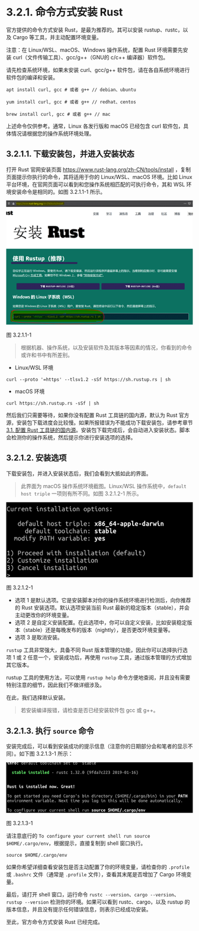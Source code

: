 # 3.2.1. 命令方式安装 Rust

官方提供的命令方式安装 Rust，是最为推荐的。其可以安装 rustup、rustc，以及 Cargo 等工具，并主动配置环境变量。

<div class="warning">

注意：在 Linux/WSL、macOS、Windows 操作系统，配置 Rust 环境需要先安装 curl（文件传输工具）、gcc/g++（GNU的 c/c++ 编译器）软件包。

</div>

请先检查系统环境，如果未安装 curl、gcc/g++ 软件包，请在各自系统环境进行软件包的编译和安装。

``` shell
apt install curl, gcc # 或者 g++ // debian、ubuntu

yum install curl, gcc # 或者 g++ // redhat、centos

brew install curl, gcc # 或者 g++ // mac
```

上述命令仅供参考。通常，Linux 各发行版和 macOS 已经包含 curl 软件包，具体情况请根据您的操作系统环境处理。

## 3.2.1.1. 下载安装包，并进入安装状态

打开 Rust 官网安装页面 https://www.rust-lang.org/zh-CN/tools/install ，复制页面提示你执行的命令，其将适用于你的 Linux/WSL、macOS 环境。比如 Linux 平台环境，在官网页面可以看到和您操作系统相匹配的可执行命令，其和 WSL 环境安装命令是相同的。如图 3.2.1.1-1 所示。

![官网提示命令](../../css/env/3.2.1.1-1-install-linux.png)

图 3.2.1.1-1

> 根据机器、操作系统，以及安装软件及其版本等因素的情况，你看到的命令或许和书中有所差别。

- Linux/WSL 环境

``` shell
curl --proto '=https' --tlsv1.2 -sSf https://sh.rustup.rs | sh
```

- macOS 环境

``` shell
curl https://sh.rustup.rs -sSf | sh
```

然后我们只需要等待，如果你没有配置 Rust 工具链的国内源，默认为 Rust 官方源，安装包下载进度会比较慢。如果所报错误为不能成功下载安装包，请参考章节 [3.1. 配置 Rust 工具链的国内源](../3.1-rust-toolchain-cn.md)。安装包下载完成后，会自动进入安装状态。脚本会检测你的操作系统，然后提示你进行安装选项的选择。

## 3.2.1.2. 安装选项

下载安装包，并进入安装状态后，我们会看到大抵如此的界面。

> 此界面为 macOS 操作系统环境截图。Linux/WSL 操作系统中，`default host triple` 一项则有所不同。如图 3.2.1.2-1 所示。

![安装选项](../../css/env/3.2.1.2-1-options.jpg)

图 3.2.1.2-1

- 选项 1 是默认选项。它是安装脚本对你的操作系统环境进行检测后，向你推荐的 Rust 安装选项。默认选项安装当前 Rust 最新的稳定版本（stable），并会主动更改你的环境变量。
- 选项 2 是自定义安装配置。在此选项中，你可以自定义安装，比如安装稳定版本（stable）还是每晚发布的版本（nightly），是否更改环境变量等。
- 选项 3 是取消安装。

`rustup` 工具非常强大，具备不同 Rust 版本管理的功能，因此你可以选择执行选项 1 或 2 任意一个，安装成功后，再使用 `rustup` 工具，通过版本管理的方式增加其它版本。

rustup 工具的使用方法，可以使用 `rustup help` 命令方便地查阅，并且没有需要特别注意的细节，因此我们不做详细涉及。

在此，我们选择默认安装。

> 若安装编译报错，请检查是否已经安装软件包 gcc 或 g++。

## 3.2.1.3. 执行 `source` 命令

安装完成后，可以看到安装成功的提示信息（注意你的日期部分会和笔者的显示不同）。如下图 3.2.1.3-1 所示：

![安装成功](../../css/env/3.2.1.3-1-installed.jpg)

图 3.2.1.3-1

请注意底行的 `To configure your current shell run source $HOME/.cargo/env`，根据提示，直接复制到 shell 窗口执行。

``` shell
source $HOME/.cargo/env
```

如果你希望详细查看安装包是否主动配置了你的环境变量，请检查你的 `.profile` 或 `.bashrc` 文件（通常是 `.profile` 文件），查看其末尾是否增加了 Cargo 环境变量。

最后，请打开 shell 窗口，运行命令 `rustc --version`、`cargo --version`、`rustup --version` 检测你的环境。如果可以看到 rustc、cargo，以及 rustup 的版本信息，并且没有提示任何错误信息，则表示已经成功安装。

至此，官方命令方式安装 Rust 已经完成。
